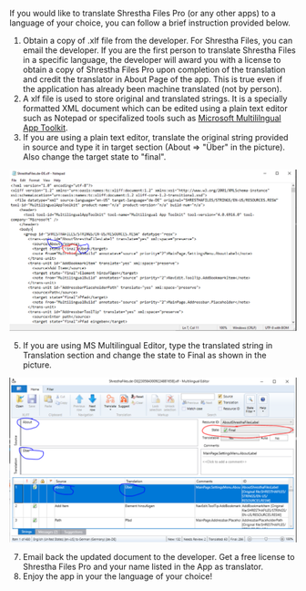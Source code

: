 If you would like to translate Shrestha Files Pro (or any other apps) to a language of your choice, you can follow a brief instruction provided below.

1. Obtain a copy of .xlf file from the developer. For Shrestha Files, you can email the developer. If you are the first person to translate Shrestha Files in a specific language, the developer will award you with a license to obtain a copy of Shrestha Files Pro upon completion of the translation and credit the translator in About Page of the app. This is true even if the application has already been machine translated (not by person).
2. A xlf file is used to store original and translated strings. It is a specially formatted XML document which can be edited using a plain text editor such as Notepad or specifalized tools such as [Microsoft Multililngual App Toolkit](https://developer.microsoft.com/en-us/windows/downloads/multilingual-app-toolkit/). 
3. If you are using a plain text editor, translate the original string provided in source and type it in target section (About => "Über" in the picture). Also change the target state to "final".

![Translate Using Plain Text Editor](/images/TranslationPlainText.png)

5. If you are using MS Multilingual Editor, type the translated string in Translation section and change the state to Final as shown in the picture.

![Translate Using Microsoft Multilingual Editor](/images/TranslationMultilingualEditor.png)

7. Email back the updated document to the developer. Get a free license to Shrestha Files Pro and your name listed in the App as translator.
8. Enjoy the app in your the language of your choice!
